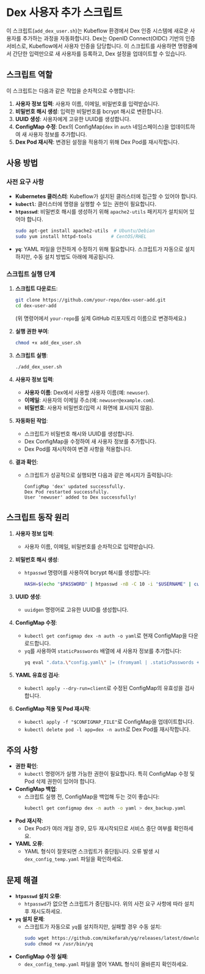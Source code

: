 
# Dex 사용자 추가 스크립트

이 스크립트(`add_dex_user.sh`)는 Kubeflow 환경에서 Dex 인증 시스템에 새로운 사용자를 추가하는 과정을 자동화합니다. Dex는 OpenID Connect(OIDC) 기반의 인증 서비스로, Kubeflow에서 사용자 인증을 담당합니다. 이 스크립트를 사용하면 명령줄에서 간단한 입력만으로 새 사용자를 등록하고, Dex 설정을 업데이트할 수 있습니다.

## 스크립트 역할

이 스크립트는 다음과 같은 작업을 순차적으로 수행합니다:

1. **사용자 정보 입력**: 사용자 이름, 이메일, 비밀번호를 입력받습니다.
2. **비밀번호 해시 생성**: 입력한 비밀번호를 bcrypt 해시로 변환합니다.
3. **UUID 생성**: 사용자에게 고유한 UUID를 생성합니다.
4. **ConfigMap 수정**: Dex의 ConfigMap(`dex` in `auth` 네임스페이스)을 업데이트하여 새 사용자 정보를 추가합니다.
5. **Dex Pod 재시작**: 변경된 설정을 적용하기 위해 Dex Pod를 재시작합니다.

## 사용 방법

### 사전 요구 사항

- **Kubernetes 클러스터**: Kubeflow가 설치된 클러스터에 접근할 수 있어야 합니다.
- **`kubectl`**: 클러스터에 명령을 실행할 수 있는 권한이 필요합니다.
- **`htpasswd`**: 비밀번호 해시를 생성하기 위해 `apache2-utils` 패키지가 설치되어 있어야 합니다.
  ```bash
  sudo apt-get install apache2-utils  # Ubuntu/Debian
  sudo yum install httpd-tools       # CentOS/RHEL
  ```
- **`yq`**: YAML 파일을 안전하게 수정하기 위해 필요합니다. 스크립트가 자동으로 설치하지만, 수동 설치 방법도 아래에 제공됩니다.

### 스크립트 실행 단계

1. **스크립트 다운로드**:
   ```bash
   git clone https://github.com/your-repo/dex-user-add.git
   cd dex-user-add
   ```
   (위 명령어에서 `your-repo`를 실제 GitHub 리포지토리 이름으로 변경하세요.)

2. **실행 권한 부여**:
   ```bash
   chmod +x add_dex_user.sh
   ```

3. **스크립트 실행**:
   ```bash
   ./add_dex_user.sh
   ```

4. **사용자 정보 입력**:
   - **사용자 이름**: Dex에서 사용할 사용자 이름(예: `newuser`).
   - **이메일**: 사용자의 이메일 주소(예: `newuser@example.com`).
   - **비밀번호**: 사용자 비밀번호(입력 시 화면에 표시되지 않음).

5. **자동화된 작업**:
   - 스크립트가 비밀번호 해시와 UUID를 생성합니다.
   - Dex ConfigMap을 수정하여 새 사용자 정보를 추가합니다.
   - Dex Pod를 재시작하여 변경 사항을 적용합니다.

6. **결과 확인**:
   - 스크립트가 성공적으로 실행되면 다음과 같은 메시지가 출력됩니다:
     ```
     ConfigMap 'dex' updated successfully.
     Dex Pod restarted successfully.
     User 'newuser' added to Dex successfully!
     ```

## 스크립트 동작 원리

1. **사용자 정보 입력**:
   - 사용자 이름, 이메일, 비밀번호를 순차적으로 입력받습니다.

2. **비밀번호 해시 생성**:
   - `htpasswd` 명령어를 사용하여 bcrypt 해시를 생성합니다:
     ```bash
     HASH=$(echo "$PASSWORD" | htpasswd -nB -C 10 -i "$USERNAME" | cut -d: -f2)
     ```

3. **UUID 생성**:
   - `uuidgen` 명령어로 고유한 UUID를 생성합니다.

4. **ConfigMap 수정**:
   - `kubectl get configmap dex -n auth -o yaml`로 현재 ConfigMap을 다운로드합니다.
   - `yq`를 사용하여 `staticPasswords` 배열에 새 사용자 정보를 추가합니다:
     ```bash
     yq eval ".data.\"config.yaml\" |= (fromyaml | .staticPasswords += [{\"email\": \"$EMAIL\", \"hash\": \"$HASH\", \"username\": \"$USERNAME\", \"userID\": \"$UUID\"}] | toyaml)" -i "$CONFIGMAP_FILE"
     ```

5. **YAML 유효성 검사**:
   - `kubectl apply --dry-run=client`로 수정된 ConfigMap의 유효성을 검사합니다.

6. **ConfigMap 적용 및 Pod 재시작**:
   - `kubectl apply -f "$CONFIGMAP_FILE"`로 ConfigMap을 업데이트합니다.
   - `kubectl delete pod -l app=dex -n auth`로 Dex Pod를 재시작합니다.

## 주의 사항

- **권한 확인**:
  - `kubectl` 명령어가 실행 가능한 권한이 필요합니다. 특히 ConfigMap 수정 및 Pod 삭제 권한이 있어야 합니다.
- **ConfigMap 백업**:
  - 스크립트 실행 전, ConfigMap을 백업해 두는 것이 좋습니다:
    ```bash
    kubectl get configmap dex -n auth -o yaml > dex_backup.yaml
    ```
- **Pod 재시작**:
  - Dex Pod가 여러 개일 경우, 모두 재시작되므로 서비스 중단 여부를 확인하세요.
- **YAML 오류**:
  - YAML 형식이 잘못되면 스크립트가 중단됩니다. 오류 발생 시 `dex_config_temp.yaml` 파일을 확인하세요.

## 문제 해결

- **`htpasswd` 설치 오류**:
  - `htpasswd`가 없으면 스크립트가 중단됩니다. 위의 사전 요구 사항에 따라 설치 후 재시도하세요.
- **`yq` 설치 문제**:
  - 스크립트가 자동으로 `yq`를 설치하지만, 실패할 경우 수동 설치:
    ```bash
    sudo wget https://github.com/mikefarah/yq/releases/latest/download/yq_linux_amd64 -O /usr/bin/yq
    sudo chmod +x /usr/bin/yq
    ```
- **ConfigMap 수정 실패**:
  - `dex_config_temp.yaml` 파일을 열어 YAML 형식이 올바른지 확인하세요.

